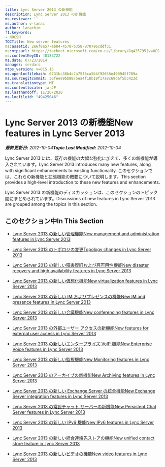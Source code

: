 ```yaml
---
title: Lync Server 2013 の新機能
description: Lync Server 2013 の新機能
ms.reviewer: ''
ms.author: v-lanac
author: lanachin
f1.keywords:
- NOCSH
TOCTitle: New server features
ms:assetid: 2e6f8a57-ab84-4578-b358-870796cddf31
ms:mtpsurl: https://technet.microsoft.com/en-us/library/Gg425795(v=OCS.15)
ms:contentKeyID: 48183722
ms.date: 07/23/2014
manager: serdars
mtps_version: v=OCS.15
ms.openlocfilehash: 6731bc38b4c2a75f5ca564f92656e490945f709a
ms.sourcegitcommit: 36fee89bb887bea4f18b19f17a8c69daf5bc423d
ms.translationtype: MT
ms.contentlocale: ja-JP
ms.lasthandoff: 11/26/2020
ms.locfileid: "49425046"
---
```

# <a name="new-features-in-lync-server-2013"></a><span data-ttu-id="0e54c-103">Lync Server 2013 の新機能</span><span class="sxs-lookup"><span data-stu-id="0e54c-103">New features in Lync Server 2013</span></span>

<div data-xmlns="http://www.w3.org/1999/xhtml">

<div class="topic" data-xmlns="http://www.w3.org/1999/xhtml" data-msxsl="urn:schemas-microsoft-com:xslt" data-cs="https://msdn.microsoft.com/">

<div data-asp="https://msdn2.microsoft.com/asp">



</div>

<div id="mainSection">

<div id="mainBody"><span data-ttu-id="0e54c-104">

<span> </span></span><span class="sxs-lookup"><span data-stu-id="0e54c-104">

<span> </span></span></span>

<span data-ttu-id="0e54c-105">_**最終更新日:** 2012-10-04_</span><span class="sxs-lookup"><span data-stu-id="0e54c-105">_**Topic Last Modified:** 2012-10-04_</span></span>

<span data-ttu-id="0e54c-106">Lync Server 2013 には、既存の機能の大幅な強化に加えて、多くの新機能が導入されています。</span><span class="sxs-lookup"><span data-stu-id="0e54c-106">Lync Server 2013 introduces many new features, along with significant enhancements to existing functionality.</span></span> <span data-ttu-id="0e54c-107">このセクションでは、これらの新機能と拡張機能の概要について説明します。</span><span class="sxs-lookup"><span data-stu-id="0e54c-107">This section provides a high-level introduction to these new features and enhancements.</span></span>

<span data-ttu-id="0e54c-108">Lync Server 2013 の新機能のディスカッションは、このセクションのトピック間にまとめられています。</span><span class="sxs-lookup"><span data-stu-id="0e54c-108">Discussions of new features in Lync Server 2013 are grouped among the topics in this section.</span></span>

<div>

## <a name="in-this-section"></a><span data-ttu-id="0e54c-109">このセクション中</span><span class="sxs-lookup"><span data-stu-id="0e54c-109">In This Section</span></span>

  - [<span data-ttu-id="0e54c-110">Lync Server 2013 の新しい管理機能</span><span class="sxs-lookup"><span data-stu-id="0e54c-110">New management and administration features in Lync Server 2013</span></span>](lync-server-2013-new-management-and-administration-features.md)

  - [<span data-ttu-id="0e54c-111">Lync Server 2013 のトポロジの変更</span><span class="sxs-lookup"><span data-stu-id="0e54c-111">Topology changes in Lync Server 2013</span></span>](lync-server-2013-topology-changes.md)

  - [<span data-ttu-id="0e54c-112">Lync Server 2013 の新しい障害復旧および高可用性機能</span><span class="sxs-lookup"><span data-stu-id="0e54c-112">New disaster recovery and high availability features in Lync Server 2013</span></span>](lync-server-2013-new-disaster-recovery-and-high-availability-features.md)

  - [<span data-ttu-id="0e54c-113">Lync Server 2013 の新しい仮想化機能</span><span class="sxs-lookup"><span data-stu-id="0e54c-113">New virtualization features in Lync Server 2013</span></span>](lync-server-2013-new-virtualization-features.md)

  - [<span data-ttu-id="0e54c-114">Lync Server 2013 の新しい IM およびプレゼンスの機能</span><span class="sxs-lookup"><span data-stu-id="0e54c-114">New IM and presence features in Lync Server 2013</span></span>](lync-server-2013-new-im-and-presence-features.md)

  - [<span data-ttu-id="0e54c-115">Lync Server 2013 の新しい会議機能</span><span class="sxs-lookup"><span data-stu-id="0e54c-115">New conferencing features in Lync Server 2013</span></span>](lync-server-2013-new-conferencing-features.md)

  - [<span data-ttu-id="0e54c-116">Lync Server 2013 の外部ユーザー アクセスの新機能</span><span class="sxs-lookup"><span data-stu-id="0e54c-116">New features for external user access in Lync Server 2013</span></span>](lync-server-2013-new-features-for-external-user-access.md)

  - [<span data-ttu-id="0e54c-117">Lync Server 2013 の新しいエンタープライズ VoIP 機能</span><span class="sxs-lookup"><span data-stu-id="0e54c-117">New Enterprise Voice features in Lync Server 2013</span></span>](lync-server-2013-new-enterprise-voice-features.md)

  - [<span data-ttu-id="0e54c-118">Lync Server 2013 の新しい監視機能</span><span class="sxs-lookup"><span data-stu-id="0e54c-118">New Monitoring features in Lync Server 2013</span></span>](lync-server-2013-new-monitoring-features.md)

  - [<span data-ttu-id="0e54c-119">Lync Server 2013 のアーカイブの新機能</span><span class="sxs-lookup"><span data-stu-id="0e54c-119">New Archiving features in Lync Server 2013</span></span>](lync-server-2013-new-archiving-features.md)

  - [<span data-ttu-id="0e54c-120">Lync Server 2013 の新しい Exchange Server の統合機能</span><span class="sxs-lookup"><span data-stu-id="0e54c-120">New Exchange Server integration features in Lync Server 2013</span></span>](lync-server-2013-new-exchange-server-integration-features.md)

  - [<span data-ttu-id="0e54c-121">Lync Server 2013 の常設チャット サーバーの新機能</span><span class="sxs-lookup"><span data-stu-id="0e54c-121">New Persistent Chat Server features in Lync Server 2013</span></span>](lync-server-2013-new-persistent-chat-server-features.md)

  - [<span data-ttu-id="0e54c-122">Lync Server 2013 の新しい IPv6 機能</span><span class="sxs-lookup"><span data-stu-id="0e54c-122">New IPv6 features in Lync Server 2013</span></span>](lync-server-2013-new-ipv6-features.md)

  - [<span data-ttu-id="0e54c-123">Lync Server 2013 の新しい統合連絡先ストアの機能</span><span class="sxs-lookup"><span data-stu-id="0e54c-123">New unified contact store feature in Lync Server 2013</span></span>](lync-server-2013-new-unified-contact-store-feature.md)

  - [<span data-ttu-id="0e54c-124">Lync Server 2013 の新しいビデオの機能</span><span class="sxs-lookup"><span data-stu-id="0e54c-124">New video features in Lync Server 2013</span></span>](lync-server-2013-new-video-features.md)

<span data-ttu-id="0e54c-125"></div>

</div>

<span> </span>

</div>

</div>

</span><span class="sxs-lookup"><span data-stu-id="0e54c-125"></div>

</div>

<span> </span>

</div>

</div>

</span></span></div>

